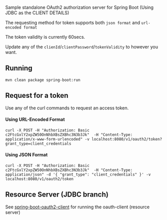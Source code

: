 Sample standalone OAuth2 authorization server for Spring Boot (Using JDBC as the CLIENT DETAILS)

The requesting method for token supports both ```json format``` and ```url-encoded format```


The token validity is currently 60secs.


Update any of the ```clienId```/```clientPassword```/```tokenValidity``` to however you want.

## Running
```shell
mvn clean package spring-boot:run
```

## Request for a token 
Use any of the curl commands to request an access token.

#### Using URL-Encoded Format
```
curl -X POST -H "Authorization: Basic c2FtcGxlY2xpZW50OnNhbXBsZXBhc3N3b3Jk"  -H "Content-Type: application/x-www-form-urlencoded" -v localhost:8080/v1/oauth2/token?grant_type=client_credentials
```
#### Using JSON Format
```
curl -X POST -H "Authorization: Basic c2FtcGxlY2xpZW50OnNhbXBsZXBhc3N3b3Jk"  -H "Content-Type: application/json" -d '{ "grant_type": "client_credentials" }' -v localhost:8080/v1/oauth2/token
```

## Resource Server (JDBC branch)
See [spring-boot-oauth2-client](https://github.com/aldwindelgado/spring-boot-oauth2-client) for running the oauth-client (resource server)
